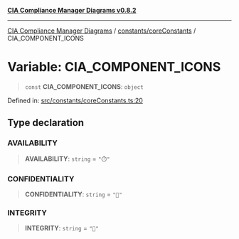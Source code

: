 [**CIA Compliance Manager Diagrams v0.8.2**](../../../README.md)

***

[CIA Compliance Manager Diagrams](../../../modules.md) / [constants/coreConstants](../README.md) / CIA\_COMPONENT\_ICONS

# Variable: CIA\_COMPONENT\_ICONS

> `const` **CIA\_COMPONENT\_ICONS**: `object`

Defined in: [src/constants/coreConstants.ts:20](https://github.com/Hack23/cia-compliance-manager/blob/423c5d261c747ade8ca2550e176aa05168b5a31e/src/constants/coreConstants.ts#L20)

## Type declaration

### AVAILABILITY

> **AVAILABILITY**: `string` = `"⏱️"`

### CONFIDENTIALITY

> **CONFIDENTIALITY**: `string` = `"🔏"`

### INTEGRITY

> **INTEGRITY**: `string` = `"🔐"`
